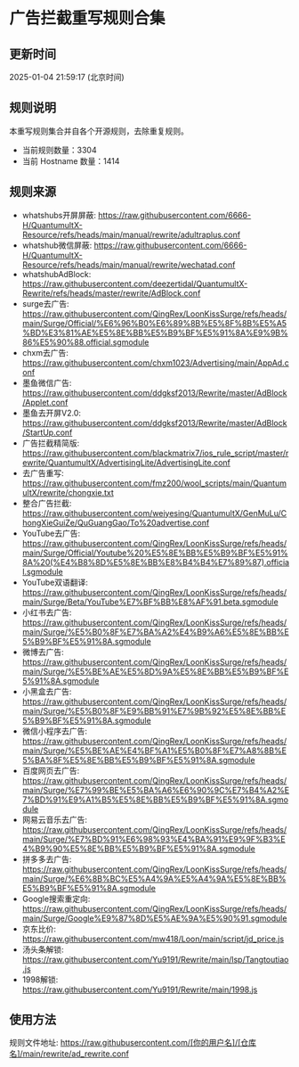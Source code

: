 # 广告拦截重写规则合集

## 更新时间
2025-01-04 21:59:17 (北京时间)

## 规则说明
本重写规则集合并自各个开源规则，去除重复规则。
- 当前规则数量：3304
- 当前 Hostname 数量：1414

## 规则来源
- whatshubs开屏屏蔽: https://raw.githubusercontent.com/6666-H/QuantumultX-Resource/refs/heads/main/manual/rewrite/adultraplus.conf
- whatshub微信屏蔽: https://raw.githubusercontent.com/6666-H/QuantumultX-Resource/refs/heads/main/manual/rewrite/wechatad.conf
- whatshubAdBlock: https://raw.githubusercontent.com/deezertidal/QuantumultX-Rewrite/refs/heads/master/rewrite/AdBlock.conf
- surge去广告: https://raw.githubusercontent.com/QingRex/LoonKissSurge/refs/heads/main/Surge/Official/%E6%96%B0%E6%89%8B%E5%8F%8B%E5%A5%BD%E3%81%AE%E5%8E%BB%E5%B9%BF%E5%91%8A%E9%9B%86%E5%90%88.official.sgmodule
- chxm去广告: https://raw.githubusercontent.com/chxm1023/Advertising/main/AppAd.conf
- 墨鱼微信广告: https://raw.githubusercontent.com/ddgksf2013/Rewrite/master/AdBlock/Applet.conf
- 墨鱼去开屏V2.0: https://raw.githubusercontent.com/ddgksf2013/Rewrite/master/AdBlock/StartUp.conf
- 广告拦截精简版: https://raw.githubusercontent.com/blackmatrix7/ios_rule_script/master/rewrite/QuantumultX/AdvertisingLite/AdvertisingLite.conf
- 去广告重写: https://raw.githubusercontent.com/fmz200/wool_scripts/main/QuantumultX/rewrite/chongxie.txt
- 整合广告拦截: https://raw.githubusercontent.com/weiyesing/QuantumultX/GenMuLu/ChongXieGuiZe/QuGuangGao/To%20advertise.conf
- YouTube去广告: https://raw.githubusercontent.com/QingRex/LoonKissSurge/refs/heads/main/Surge/Official/Youtube%20%E5%8E%BB%E5%B9%BF%E5%91%8A%20(%E4%B8%8D%E5%8E%BB%E8%B4%B4%E7%89%87).official.sgmodule
- YouTube双语翻译: https://raw.githubusercontent.com/QingRex/LoonKissSurge/refs/heads/main/Surge/Beta/YouTube%E7%BF%BB%E8%AF%91.beta.sgmodule
- 小红书去广告: https://raw.githubusercontent.com/QingRex/LoonKissSurge/refs/heads/main/Surge/%E5%B0%8F%E7%BA%A2%E4%B9%A6%E5%8E%BB%E5%B9%BF%E5%91%8A.sgmodule
- 微博去广告: https://raw.githubusercontent.com/QingRex/LoonKissSurge/refs/heads/main/Surge/%E5%BE%AE%E5%8D%9A%E5%8E%BB%E5%B9%BF%E5%91%8A.sgmodule
- 小黑盒去广告: https://raw.githubusercontent.com/QingRex/LoonKissSurge/refs/heads/main/Surge/%E5%B0%8F%E9%BB%91%E7%9B%92%E5%8E%BB%E5%B9%BF%E5%91%8A.sgmodule
- 微信小程序去广告: https://raw.githubusercontent.com/QingRex/LoonKissSurge/refs/heads/main/Surge/%E5%BE%AE%E4%BF%A1%E5%B0%8F%E7%A8%8B%E5%BA%8F%E5%8E%BB%E5%B9%BF%E5%91%8A.sgmodule
- 百度网页去广告: https://raw.githubusercontent.com/QingRex/LoonKissSurge/refs/heads/main/Surge/%E7%99%BE%E5%BA%A6%E6%90%9C%E7%B4%A2%E7%BD%91%E9%A1%B5%E5%8E%BB%E5%B9%BF%E5%91%8A.sgmodule
- 网易云音乐去广告: https://raw.githubusercontent.com/QingRex/LoonKissSurge/refs/heads/main/Surge/%E7%BD%91%E6%98%93%E4%BA%91%E9%9F%B3%E4%B9%90%E5%8E%BB%E5%B9%BF%E5%91%8A.sgmodule
- 拼多多去广告: https://raw.githubusercontent.com/QingRex/LoonKissSurge/refs/heads/main/Surge/%E6%8B%BC%E5%A4%9A%E5%A4%9A%E5%8E%BB%E5%B9%BF%E5%91%8A.sgmodule
- Google搜索重定向: https://raw.githubusercontent.com/QingRex/LoonKissSurge/refs/heads/main/Surge/Google%E9%87%8D%E5%AE%9A%E5%90%91.sgmodule
- 京东比价: https://raw.githubusercontent.com/mw418/Loon/main/script/jd_price.js
- 汤头条解锁: https://raw.githubusercontent.com/Yu9191/Rewrite/main/lsp/Tangtoutiao.js
- 1998解锁: https://raw.githubusercontent.com/Yu9191/Rewrite/main/1998.js

## 使用方法
规则文件地址: https://raw.githubusercontent.com/[你的用户名]/[仓库名]/main/rewrite/ad_rewrite.conf

